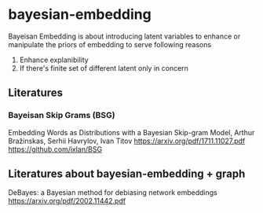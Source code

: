 # bayesian-embedding
Bayeisan Embedding is about introducing latent variables to enhance or manipulate the priors of embedding to serve following reasons 
  1) Enhance explanibility
  2) If there's finite set of different latent only in concern

## Literatures
### Bayeisan Skip Grams (BSG)
Embedding Words as Distributions with a Bayesian Skip-gram Model, Arthur Bražinskas, Serhii Havrylov, Ivan Titov
https://arxiv.org/pdf/1711.11027.pdf
https://github.com/ixlan/BSG


## Literatures about bayesian-embedding + graph
DeBayes: a Bayesian method for debiasing network embeddings
https://arxiv.org/pdf/2002.11442.pdf
